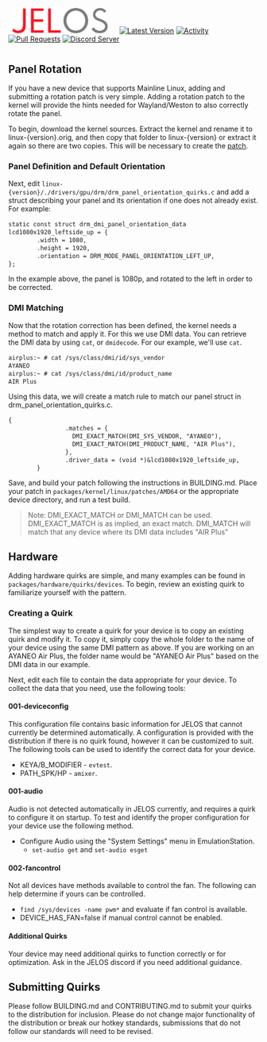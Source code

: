 &nbsp;&nbsp;<img src="https://raw.githubusercontent.com/JustEnoughLinuxOS/distribution/dev/distributions/JELOS/logos/jelos-logo.png" width=192>&nbsp;&nbsp;&nbsp;&nbsp;&nbsp;&nbsp;[![Latest Version](https://img.shields.io/github/release/JustEnoughLinuxOS/distribution.svg?color=5998FF&label=latest%20version&style=flat-square)](https://github.com/JustEnoughLinuxOS/distribution/releases/latest) [![Activity](https://img.shields.io/github/commit-activity/m/JustEnoughLinuxOS/distribution?color=5998FF&style=flat-square)](https://github.com/JustEnoughLinuxOS/distribution/commits) [![Pull Requests](https://img.shields.io/github/issues-pr-closed/JustEnoughLinuxOS/distribution?color=5998FF&style=flat-square)](https://github.com/JustEnoughLinuxOS/distribution/pulls) [![Discord Server](https://img.shields.io/discord/948029830325235753?color=5998FF&label=chat&style=flat-square)](https://discord.gg/seTxckZjJy)
#

## Panel Rotation
If you have a new device that supports Mainline Linux, adding and submitting a rotation patch is very simple.  Adding a rotation patch to the kernel will provide the hints needed for Wayland/Weston to also correctly rotate the panel.

To begin, download the kernel sources.  Extract the kernel and rename it to linux-{version}.orig, and then copy that folder to linux-{version} or extract it again so there are two copies.  This will be necessary to create the [patch](https://github.com/JustEnoughLinuxOS/distribution/blob/main/BUILDING.md#creating-a-patch-for-a-package).

### Panel Definition and Default Orientation
Next, edit `linux-{version}/./drivers/gpu/drm/drm_panel_orientation_quirks.c` and add a struct describing your panel and its orientation if one does not already exist.  For example:

```
static const struct drm_dmi_panel_orientation_data lcd1080x1920_leftside_up = {
        .width = 1080,
        .height = 1920,
        .orientation = DRM_MODE_PANEL_ORIENTATION_LEFT_UP,
};
```

In the example above, the panel is 1080p, and rotated to the left in order to be corrected.

### DMI Matching
Now that the rotation correction has been defined, the kernel needs a method to match and apply it.  For this we use DMI data.  You can retrieve the DMI data by using `cat`, or `dmidecode`.  For our example, we'll use `cat`.

```
airplus:~ # cat /sys/class/dmi/id/sys_vendor
AYANEO
airplus:~ # cat /sys/class/dmi/id/product_name
AIR Plus
```

Using this data, we will create a match rule to match our panel struct in drm_panel_orientation_quirks.c.

```
{
                .matches = {
                  DMI_EXACT_MATCH(DMI_SYS_VENDOR, "AYANEO"),
                  DMI_EXACT_MATCH(DMI_PRODUCT_NAME, "AIR Plus"),
                },
                .driver_data = (void *)&lcd1080x1920_leftside_up,
        }
```

Save, and build your patch following the instructions in BUILDING.md.  Place your patch in `packages/kernel/linux/patches/AMD64` or the appropriate device directory, and run a test build.

> Note: DMI_EXACT_MATCH or DMI_MATCH can be used.  DMI_EXACT_MATCH is as implied, an exact match.  DMI_MATCH will match that any device where its DMI data includes "AIR Plus"

## Hardware
Adding hardware quirks are simple, and many examples can be found in `packages/hardware/quirks/devices`.  To begin, review an existing quirk to familiarize yourself with the pattern.

### Creating a Quirk
The simplest way to create a quirk for your device is to copy an existing quirk and modify it.  To copy it, simply copy the whole folder to the name of your device using the same DMI pattern as above.  If you are working on an AYANEO Air Plus, the folder name would be "AYANEO Air Plus" based on the DMI data in our example.

Next, edit each file to contain the data appropriate for your device.  To collect the data that you need, use the following tools:

#### 001-deviceconfig
This configuration file contains basic information for JELOS that cannot currently be determined automatically.  A configuration is provided with the distribution if there is no quirk found, however it can be customized to suit.  The following tools can be used to identify the correct data for your device.
* KEYA/B_MODIFIER - `evtest`.
* PATH_SPK/HP - `amixer`.

#### 001-audio
Audio is not detected automatically in JELOS currently, and requires a quirk to configure it on startup.  To test and identify the proper configuration for your device use the following method.
* Configure Audio using the "System Settings" menu in EmulationStation.
  * `set-audio get` and `set-audio esget`

#### 002-fancontrol
Not all devices have methods available to control the fan.  The following can help determine if yours can be controlled.
* `find /sys/devices -name pwm*` and evaluate if fan control is available.
* DEVICE_HAS_FAN=false if manual control cannot be enabled.

#### Additional Quirks
Your device may need additional quirks to function correctly or for optimization. Ask in the JELOS discord if you need additional guidance.

## Submitting Quirks
Please follow BUILDING.md and CONTRIBUTING.md to submit your quirks to the distribution for inclusion.  Please do not change major functionality of the distribution or break our hotkey standards, submissions that do not follow our standards will need to be revised.
